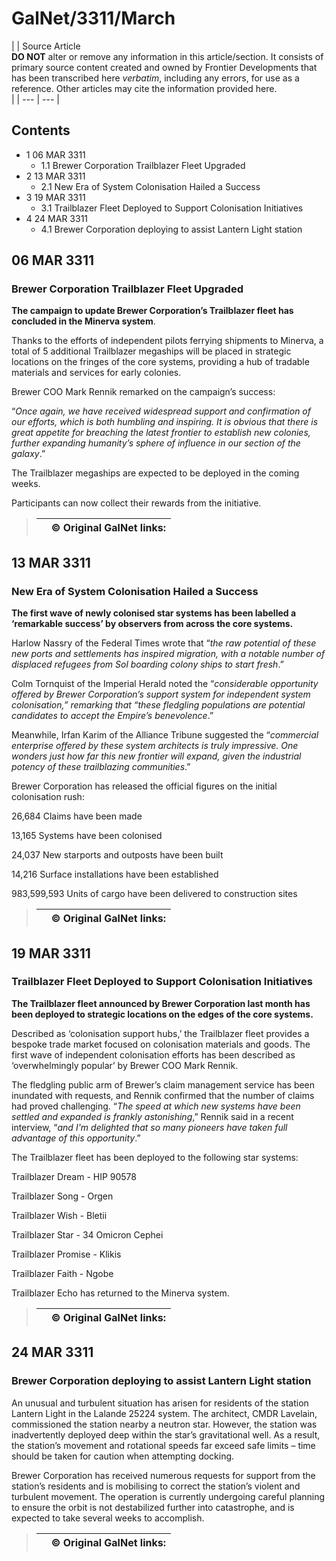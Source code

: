 # GalNet/3311/March
|  | Source Article
<br>**DO NOT** alter or remove any information in this article/section. It consists of primary source content created and owned by Frontier Developments that has been transcribed here *verbatim*, including any errors, for use as a reference. Other articles may cite the information provided here.<br> |
| --- | --- |

## Contents

- 1 06 MAR 3311
    - 1.1 Brewer Corporation Trailblazer Fleet Upgraded
- 2 13 MAR 3311
    - 2.1 New Era of System Colonisation Hailed a Success
- 3 19 MAR 3311
    - 3.1 Trailblazer Fleet Deployed to Support Colonisation Initiatives
- 4 24 MAR 3311
    - 4.1 Brewer Corporation deploying to assist Lantern Light station

## 06 MAR 3311

### Brewer Corporation Trailblazer Fleet Upgraded

**The campaign to update Brewer Corporation’s Trailblazer fleet has concluded in the Minerva system**.

Thanks to the efforts of independent pilots ferrying shipments to Minerva, a total of 5 additional Trailblazer megaships will be placed in strategic locations on the fringes of the core systems, providing a hub of tradable materials and services for early colonies.

Brewer COO Mark Rennik remarked on the campaign’s success:

“*Once again, we have received widespread support and confirmation of our efforts, which is both humbling and inspiring. It is obvious that there is great appetite for breaching the latest frontier to establish new colonies, further expanding humanity’s sphere of influence in our section of the galaxy*.”

The Trailblazer megaships are expected to be deployed in the coming weeks.

Participants can now collect their rewards from the initiative.

> 
> 
> 
> |  | © Original GalNet links: |
> | --- | --- |
> 

## 13 MAR 3311

### New Era of System Colonisation Hailed a Success

**The first wave of newly colonised star systems has been labelled a ‘remarkable success’ by observers from across the core systems.**

Harlow Nassry of the Federal Times wrote that “*the raw potential of these new ports and settlements has inspired migration, with a notable number of displaced refugees from Sol boarding colony ships to start fresh*.”

Colm Tornquist of the Imperial Herald noted the “*considerable opportunity offered by Brewer Corporation’s support system for independent system colonisation,” remarking that “these fledgling populations are potential candidates to accept the Empire’s benevolence*.”

Meanwhile, Irfan Karim of the Alliance Tribune suggested the “*commercial enterprise offered by these system architects is truly impressive. One wonders just how far this new frontier will expand, given the industrial potency of these trailblazing communities*.”

Brewer Corporation has released the official figures on the initial colonisation rush:

26,684 Claims have been made

13,165 Systems have been colonised

24,037 New starports and outposts have been built

14,216 Surface installations have been established

983,599,593 Units of cargo have been delivered to construction sites

> 
> 
> 
> |  | © Original GalNet links: |
> | --- | --- |
> 

## 19 MAR 3311

### Trailblazer Fleet Deployed to Support Colonisation Initiatives

**The Trailblazer fleet announced by Brewer Corporation last month has been deployed to strategic locations on the edges of the core systems.**

Described as ‘colonisation support hubs,’ the Trailblazer fleet provides a bespoke trade market focused on colonisation materials and goods. The first wave of independent colonisation efforts has been described as ‘overwhelmingly popular’ by Brewer COO Mark Rennik.

The fledgling public arm of Brewer’s claim management service has been inundated with requests, and Rennik confirmed that the number of claims had proved challenging. “*The speed at which new systems have been settled and expanded is frankly astonishing*,” Rennik said in a recent interview, “*and I'm delighted that so many pioneers have taken full advantage of this opportunity*.”

The Trailblazer fleet has been deployed to the following star systems:

Trailblazer Dream - HIP 90578

Trailblazer Song - Orgen

Trailblazer Wish - Bletii

Trailblazer Star - 34 Omicron Cephei

Trailblazer Promise - Klikis

Trailblazer Faith - Ngobe

Trailblazer Echo has returned to the Minerva system.

> 
> 
> 
> |  | © Original GalNet links: |
> | --- | --- |
> 

## 24 MAR 3311

### Brewer Corporation deploying to assist Lantern Light station

An unusual and turbulent situation has arisen for residents of the station Lantern Light in the Lalande 25224 system. The architect, CMDR Lavelain, commissioned the station nearby a neutron star. However, the station was inadvertently deployed deep within the star’s gravitational well. As a result, the station’s movement and rotational speeds far exceed safe limits – time should be taken for caution when attempting docking.

Brewer Corporation has received numerous requests for support from the station’s residents and is mobilising to correct the station’s violent and turbulent movement. The operation is currently undergoing careful planning to ensure the orbit is not destabilized further into catastrophe, and is expected to take several weeks to accomplish.

> 
> 
> 
> |  | © Original GalNet links: |
> | --- | --- |
>